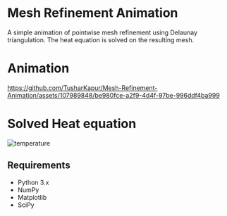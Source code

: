 # Mesh Refinement Animation

A simple animation of pointwise mesh refinement using Delaunay triangulation. The heat equation is solved on the resulting mesh.

# Animation
https://github.com/TusharKapur/Mesh-Refinement-Animation/assets/107989848/be980fce-a2f9-4d4f-97be-996ddf4ba999

# Solved Heat equation
![temperature](https://github.com/TusharKapur/Mesh-Refinement-Animation/assets/107989848/0895e408-68b4-4fb5-bc00-287fc1baf94b)

## Requirements

- Python 3.x
- NumPy
- Matplotlib
- SciPy

